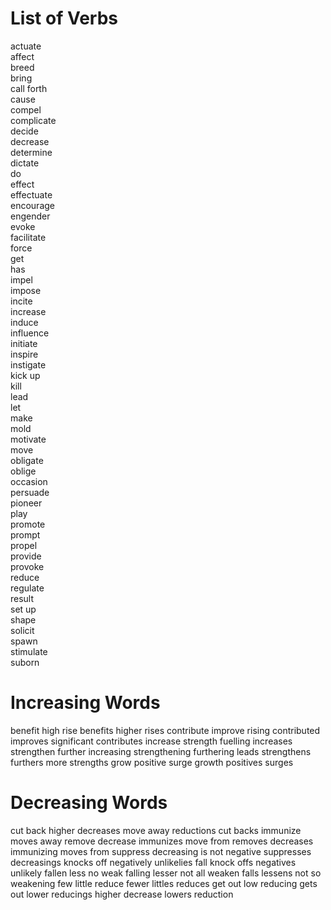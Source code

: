 # List of Verbs
actuate  
affect  
breed  
bring  
call forth  
cause  
compel  
complicate  
decide  
decrease  
determine  
dictate  
do  
effect  
effectuate  
encourage  
engender  
evoke  
facilitate  
force  
get  
has  
impel  
impose  
incite  
increase  
induce  
influence  
initiate  
inspire  
instigate  
kick up  
kill  
lead  
let  
make  
mold  
motivate  
move  
obligate  
oblige  
occasion  
persuade  
pioneer  
play  
promote  
prompt  
propel  
provide  
provoke  
reduce  
regulate  
result  
set up  
shape  
solicit  
spawn  
stimulate  
suborn  

# Increasing Words
benefit 
high 
rise
benefits 
higher 
rises
contribute 
improve 
rising
contributed 
improves 
significant
contributes 
increase 
strength
fuelling 
increases 
strengthen
further 
increasing 
strengthening
furthering 
leads 
strengthens
furthers 
more 
strengths
grow 
positive 
surge
growth 
positives 
surges

# Decreasing Words
cut back 
higher 
decreases 
move away 
reductions
cut backs 
immunize 
moves away 
remove
decrease 
immunizes 
move from 
removes
decreases 
immunizing 
moves from 
suppress
decreasing 
is not 
negative 
suppresses
decreasings 
knocks off 
negatively 
unlikelies
fall 
knock offs 
negatives 
unlikely
fallen 
less 
no 
weak
falling 
lesser 
not all 
weaken
falls 
lessens 
not so 
weakening
few 
little 
reduce
fewer 
littles 
reduces
get out 
low 
reducing
gets out 
lower 
reducings
higher decrease 
lowers 
reduction
